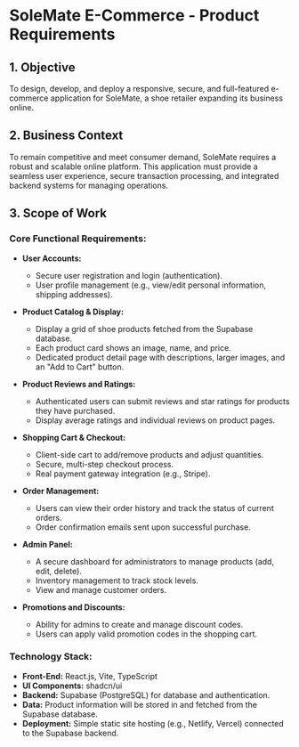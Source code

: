 # SoleMate E-Commerce - Product Requirements

## 1. Objective

To design, develop, and deploy a responsive, secure, and full-featured e-commerce application for SoleMate, a shoe retailer expanding its business online.

## 2. Business Context

To remain competitive and meet consumer demand, SoleMate requires a robust and scalable online platform. This application must provide a seamless user experience, secure transaction processing, and integrated backend systems for managing operations.

## 3. Scope of Work

### Core Functional Requirements:

*   **User Accounts:**
    *   Secure user registration and login (authentication).
    *   User profile management (e.g., view/edit personal information, shipping addresses).

*   **Product Catalog & Display:**
    *   Display a grid of shoe products fetched from the Supabase database.
    *   Each product card shows an image, name, and price.
    *   Dedicated product detail page with descriptions, larger images, and an "Add to Cart" button.

*   **Product Reviews and Ratings:**
    *   Authenticated users can submit reviews and star ratings for products they have purchased.
    *   Display average ratings and individual reviews on product pages.

*   **Shopping Cart & Checkout:**
    *   Client-side cart to add/remove products and adjust quantities.
    *   Secure, multi-step checkout process.
    *   Real payment gateway integration (e.g., Stripe).

*   **Order Management:**
    *   Users can view their order history and track the status of current orders.
    *   Order confirmation emails sent upon successful purchase.

*   **Admin Panel:**
    *   A secure dashboard for administrators to manage products (add, edit, delete).
    *   Inventory management to track stock levels.
    *   View and manage customer orders.

*   **Promotions and Discounts:**
    *   Ability for admins to create and manage discount codes.
    *   Users can apply valid promotion codes in the shopping cart.

### Technology Stack:

*   **Front-End:** React.js, Vite, TypeScript
*   **UI Components:** shadcn/ui
*   **Backend:** Supabase (PostgreSQL) for database and authentication.
*   **Data:** Product information will be stored in and fetched from the Supabase database.
*   **Deployment:** Simple static site hosting (e.g., Netlify, Vercel) connected to the Supabase backend.
